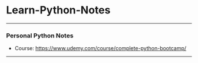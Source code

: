 # Learn-Python-Notes
***
### Personal Python Notes
* Course: https://www.udemy.com/course/complete-python-bootcamp/
***
